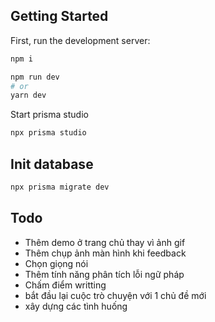 ## Getting Started

First, run the development server:

```bash
npm i

npm run dev
# or
yarn dev
```

Start prisma studio
```bash
npx prisma studio
```

## Init database
```bash
npx prisma migrate dev
```

## Todo
- Thêm demo ở trang chủ thay vì ảnh gif
- Thêm chụp ảnh màn hình khi feedback
- Chọn giọng nói
- Thêm tính năng phân tích lỗi ngữ pháp
- Chấm điểm writting
- bắt đầu lại cuộc trò chuyện với 1 chủ đề mới
- xây dựng các tình huống